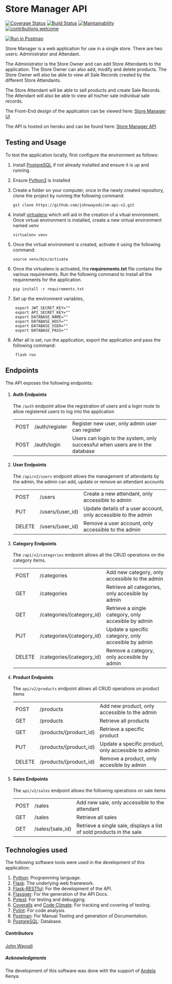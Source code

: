 # Store Manager API

[![Coverage Status](https://coveralls.io/repos/github/johnwayodi/sm-api-v2/badge.svg?branch=develop)](https://coveralls.io/github/johnwayodi/sm-api-v2?branch=develop)
[![Build Status](https://travis-ci.org/johnwayodi/sm-api-v2.svg?branch=develop)](https://travis-ci.org/johnwayodi/sm-api-v2)
[![Maintainability](https://api.codeclimate.com/v1/badges/c23849e92db44dd7a9b2/maintainability)](https://codeclimate.com/github/johnwayodi/sm-api-v2/maintainability)
[![contributions welcome](https://img.shields.io/badge/contributions-welcome-brightgreen.svg?style=flat)](https://github.com/johnwayodi/sm-api-v2/issues)

[![Run in Postman](https://run.pstmn.io/button.svg)](https://app.getpostman.com/run-collection/faa1bb2518cd81a3e91d)

Store Manager is a web application for use in a single store. There are two users: Administrator and Attendant.

The Administrator is the Store Owner and can add Store Attendants to the application. The Store Owner can also add, 
modify and delete products. The Store Owner will also be able to view all Sale Records created by the different Store Attendants.

The Store Attendant will be able to sell products and create Sale Records. The Attendant will also be able to view 
all his/her sale individual sale records.

The Front-End design of the application can be viewed here: [Store Manager UI](https://johnwayodi.github.io/store-manager/)

The API is hosted on heroku and can be found here: [Store Manager API](https://jw-store-manager-apiv2.herokuapp.com/apidocs/)
## Testing and Usage
To test the application locally, first configure the environment as follows:

1. Install [PostgreSQL](https://www.postgresql.org/) if not already installed and ensure it is up and running.
2. Ensure [Python3](https://www.python.org/) is installed
3. Create a folder on your computer, once in the newly created repository, clone the project by 
running the following command:
    
    `git clone https://github.com/johnwayodi/sm-api-v2.git`
3. Install [virtualenv](https://virtualenv.pypa.io/en/latest/) which will aid in the creation of a vitual environment.
Once virtual environment is installed, create a new virtual environment named *venv*
    
    `virtualenv venv`
4. Once the virtual environment is created, activate it using the following command: 
    
    `source venv/bin/activate`  
5. Once the virtualenv is activated, the **requirements.txt** file contains the various requirements.
Run the following command to install all the requirements for the application.
    
    `pip install -r requirements.txt` 
6. Set up the environment variables, 
    
        export JWT_SECRET_KEY=""
        export API_SECRET_KEY=""
        export DATABASE_NAME=""
        export DATABASE_HOST=""
        export DATABASE_USER=""
        export DATABASE_PASS=""

7. After all is set, run the application, export the application and pass the following command:
        
        flask run
## Endpoints
The API exposes the following endpoints:
1. #### Auth Endpoints
    The `/auth` endpoint allow the registration of users and a login route to allow registered
    users to log into the application 
    <table style="width:100%">
      <tr>
        <td>POST</td>
        <td>/auth/register</td>
        <td>Register new user, only admin user can register</td>
      </tr>
      <tr>
        <td>POST</td>
        <td>/auth/login</td>
        <td>Users can login to the system, only successful when users are in the database</td>
      </tr>
    </table>

2. #### User Endpoints
    The `/api/v2/users` endpoint allows the management of attendants by the admin, the admin can add, update or remove an attendant accounts 
    <table style="width:100%">
      <tr>
        <td>POST</td>
        <td>/users</td>
        <td>Create a new attendant, only accessible to admin</td>
      </tr>
      <tr>
        <td>PUT</td>
        <td>/users/{user_id}</td>
        <td>Update details of a user account, only accessible to the admin</td>
      </tr>
      <tr>
        <td>DELETE</td>
        <td>/users/{user_id}</td>
        <td>Remove a user account, only accessible to the admin</td>
      </tr>
    </table>

2. #### Category Endpoints
    The `/api/v2/categories` endpoint allows all the CRUD operations on the category items.
    <table style="width:100%">
      <tr>
        <td>POST</td>
        <td>/categories</td>
        <td>Add new category, only accessible to the admin</td>
      </tr>
      <tr>
        <td>GET</td>
        <td>/categories</td>
        <td>Retrieve all categories, only accesible by admin</td>
      </tr>
      <tr>
        <td>GET</td>
        <td>/categories/{category_id}</td>
        <td>Retrieve a single category, only accesible by admin</td>
      </tr>
      <tr>
        <td>PUT
        <td>/categories/{category_id}</td>
        <td>Update a specific category, only accesible by admin</td>
      </tr>
      <tr>
        <td>DELETE
        <td>/categories/{category_id}</td>
        <td>Remove a category, only accesible by admin</td>
      </tr>
    </table>

3. #### Product Endpoints
    The `api/v2/products` endpoint allows all CRUD operations on product items
    <table style="width:100%">
      <tr>
        <td>POST</td>
        <td>/products</td>
        <td>Add new product, only accessible to the admin</td>
      </tr>
      <tr>
        <td>GET</td>
        <td>/products</td>
        <td>Retrieve all products</td>
      </tr>
      <tr>
        <td>GET</td>
        <td>/products/{product_id}</td>
        <td>Retrieve a specific product</td>
      </tr>
      <tr>
        <td>PUT
        <td>/products/{product_id}</td>
        <td>Update a specific product, only accessible to admin</td>
      </tr>
      <tr>
        <td>DELETE
        <td>/products/{product_id}</td>
        <td>Remove a product, only accesible by admin</td>
      </tr>
    </table>

4. #### Sales Endpoints
    The `api/v2/sales` endpoint allows the following operations on sale items
    <table style="width:100%">
      <tr>
        <td>POST</td>
        <td>/sales</td>
        <td>Add new sale, only accessible to the attendant</td>
      </tr>
      <tr>
        <td>GET</td>
        <td>/sales</td>
        <td>Retrieve all sales</td>
      </tr>
      <tr>
        <td>GET</td>
        <td>/sales/{sale_id}</td>
        <td>Retrieve a single sale, displays a list of sold products in the sale</td>
      </tr>
    </table>
 
## Technologies used
The following software tools were used in the development of this application:
1. [Python](https://www.python.org/): Programming language.
1. [Flask](http://flask.pocoo.org/): The underlying web framework.
2. [Flask-RESTful](https://flask-restful.readthedocs.io/en/latest/): For the development of the API.
3. [Flasgger](https://github.com/rochacbruno/flasgger): For the generation of the API Docs. 
4. [Pytest](https://docs.pytest.org/en/latest/): For testing and debugging.
5. [Coveralls](https://coveralls.io/) and [Code Climate](https://codeclimate.com/): For tracking and covering of testing. 
6. [Pylint](https://www.pylint.org/): For code analysis.
7. [Postman](https://www.getpostman.com/): For Manual Testing and generation of Documentation.
8. [PostgreSQL](https://www.postgresql.org/): Database.

##### Contributors
[John Wayodi](https://github.com/johnwayodi)

##### Acknowledgments

The development of this software was done with the support of [Andela](https://andela.com/) Kenya.